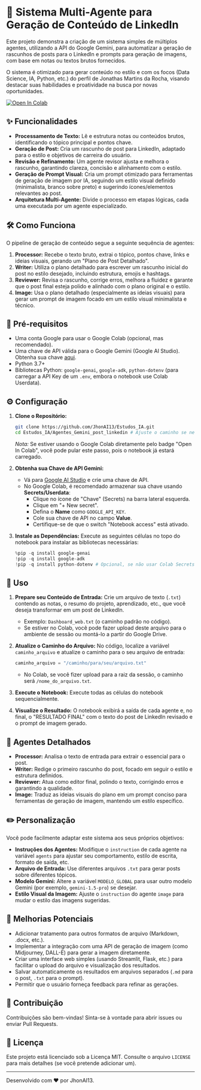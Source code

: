 # 🤖 Sistema Multi-Agente para Geração de Conteúdo de LinkedIn

Este projeto demonstra a criação de um sistema simples de múltiplos agentes, utilizando a API do Google Gemini, para automatizar a geração de rascunhos de posts para o LinkedIn e prompts para geração de imagens, com base em notas ou textos brutos fornecidos.

O sistema é otimizado para gerar conteúdo no estilo e com os focos (Data Science, IA, Python, etc.) do perfil de Jonathas Martins da Rocha, visando destacar suas habilidades e proatividade na busca por novas oportunidades.

[![Open In Colab](https://colab.research.google.com/assets/colab-badge.svg)](https://colab.research.google.com/github/JhonAI13/Estudos_IA/blob/main/Agentes_Gemini_post_linkedin)

## ✨ Funcionalidades

*   **Processamento de Texto:** Lê e estrutura notas ou conteúdos brutos, identificando o tópico principal e pontos chave.
*   **Geração de Post:** Cria um rascunho de post para LinkedIn, adaptado para o estilo e objetivos de carreira do usuário.
*   **Revisão e Refinamento:** Um agente revisor ajusta e melhora o rascunho, garantindo clareza, concisão e alinhamento com o estilo.
*   **Geração de Prompt Visual:** Cria um prompt otimizado para ferramentas de geração de imagem por IA, seguindo um estilo visual definido (minimalista, branco sobre preto) e sugerindo ícones/elementos relevantes ao post.
*   **Arquitetura Multi-Agente:** Divide o processo em etapas lógicas, cada uma executada por um agente especializado.

## 🛠️ Como Funciona

O pipeline de geração de conteúdo segue a seguinte sequência de agentes:

1.  **Processor:** Recebe o texto bruto, extrai o tópico, pontos chave, links e ideias visuais, gerando um "Plano de Post Detalhado".
2.  **Writer:** Utiliza o plano detalhado para escrever um rascunho inicial do post no estilo desejado, incluindo estrutura, emojis e hashtags.
3.  **Reviewer:** Revisa o rascunho, corrige erros, melhora a fluidez e garante que o post final esteja polido e alinhado com o plano original e o estilo.
4.  **Image:** Usa o plano detalhado (especialmente as ideias visuais) para gerar um prompt de imagem focado em um estilo visual minimalista e técnico.

## 🚀 Pré-requisitos

*   Uma conta Google para usar o Google Colab (opcional, mas recomendado).
*   Uma chave de API válida para o Google Gemini (Google AI Studio). Obtenha sua chave [aqui](https://aistudio.google.com/app/apikey).
*   Python 3.7+
*   Bibliotecas Python: `google-genai`, `google-adk`, `python-dotenv` (para carregar a API Key de um `.env`, embora o notebook use Colab Userdata).

## ⚙️ Configuração

1.  **Clone o Repositório:**
    ```bash
    git clone https://github.com/JhonAI13/Estudos_IA.git
    cd Estudos_IA/Agentes_Gemini_post_linkedin # Ajuste o caminho se necessário
    ```
    *Nota:* Se estiver usando o Google Colab diretamente pelo badge "Open In Colab", você pode pular este passo, pois o notebook já estará carregado.

2.  **Obtenha sua Chave de API Gemini:**
    *   Vá para [Google AI Studio](https://aistudio.google.com/app/apikey) e crie uma chave de API.
    *   No Google Colab, é recomendado armazenar sua chave usando **Secrets/Userdata**:
        *   Clique no ícone de "Chave" (Secrets) na barra lateral esquerda.
        *   Clique em "+ New secret".
        *   Defina o **Name** como `GOOGLE_API_KEY`.
        *   Cole sua chave de API no campo **Value**.
        *   Certifique-se de que o switch "Notebook access" está ativado.

3.  **Instale as Dependências:**
    Execute as seguintes células no topo do notebook para instalar as bibliotecas necessárias:
    ```python
    %pip -q install google-genai
    !pip -q install google-adk
    !pip -q install python-dotenv # Opcional, se não usar Colab Secrets
    ```

## 📄 Uso

1.  **Prepare seu Conteúdo de Entrada:** Crie um arquivo de texto (`.txt`) contendo as notas, o resumo do projeto, aprendizado, etc., que você deseja transformar em um post de LinkedIn.
    *   Exemplo: `Dashboard_web.txt` (o caminho padrão no código).
    *   Se estiver no Colab, você pode fazer upload deste arquivo para o ambiente de sessão ou montá-lo a partir do Google Drive.

2.  **Atualize o Caminho do Arquivo:** No código, localize a variável `caminho_arquivo` e atualize o caminho para o seu arquivo de entrada:
    ```python
    caminho_arquivo = "/caminho/para/seu/arquivo.txt"
    ```
    *   No Colab, se você fizer upload para a raiz da sessão, o caminho será `/nome_do_arquivo.txt`.

3.  **Execute o Notebook:** Execute todas as células do notebook sequencialmente.

4.  **Visualize o Resultado:** O notebook exibirá a saída de cada agente e, no final, o "RESULTADO FINAL" com o texto do post de LinkedIn revisado e o prompt de imagem gerado.

## 🧩 Agentes Detalhados

*   **Processor:** Analisa o texto de entrada para extrair o essencial para o post.
*   **Writer:** Redige o primeiro rascunho do post, focado em seguir o estilo e estrutura definidos.
*   **Reviewer:** Atua como editor final, polindo o texto, corrigindo erros e garantindo a qualidade.
*   **Image:** Traduz as ideias visuais do plano em um prompt conciso para ferramentas de geração de imagem, mantendo um estilo específico.

## ✏️ Personalização

Você pode facilmente adaptar este sistema aos seus próprios objetivos:

*   **Instruções dos Agentes:** Modifique o `instruction` de cada agente na variável `agents` para ajustar seu comportamento, estilo de escrita, formato de saída, etc.
*   **Arquivo de Entrada:** Use diferentes arquivos `.txt` para gerar posts sobre diferentes tópicos.
*   **Modelo Gemini:** Altere a variável `MODELO_GLOBAL` para usar outro modelo Gemini (por exemplo, `gemini-1.5-pro`) se desejar.
*   **Estilo Visual da Imagem:** Ajuste o `instruction` do agente `image` para mudar o estilo das imagens sugeridas.

## 🚧 Melhorias Potenciais

*   Adicionar tratamento para outros formatos de arquivo (Markdown, .docx, etc.).
*   Implementar a integração com uma API de geração de imagem (como Midjourney, DALL-E) para gerar a imagem diretamente.
*   Criar uma interface web simples (usando Streamlit, Flask, etc.) para facilitar o upload do arquivo e visualização dos resultados.
*   Salvar automaticamente os resultados em arquivos separados (`.md` para o post, `.txt` para o prompt).
*   Permitir que o usuário forneça feedback para refinar as gerações.

## 🤝 Contribuição

Contribuições são bem-vindas! Sinta-se à vontade para abrir issues ou enviar Pull Requests.

## 📄 Licença

Este projeto está licenciado sob a Licença MIT. Consulte o arquivo `LICENSE` para mais detalhes (se você pretende adicionar um).

---

Desenvolvido com ❤️ por JhonAI13.